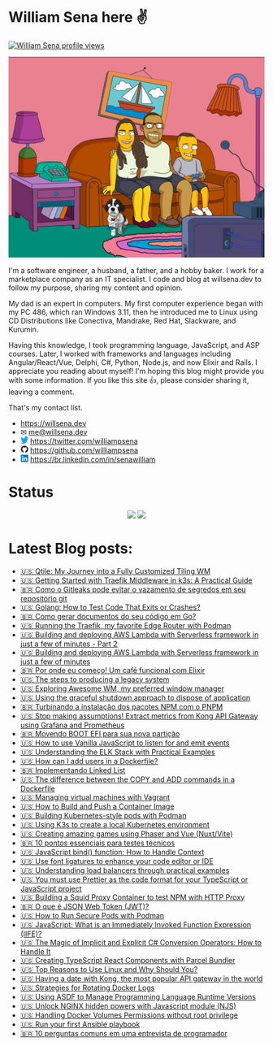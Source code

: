 # William Sena here ✌

[![William Sena profile views](https://u8views.com/api/v1/github/profiles/8755718/views/day-week-month-total-count.svg)](https://u8views.com/github/williampsena)

![william sena family](/images/willsena-family.jpg)

I'm a software engineer, a husband, a father, and a hobby baker. I work for a marketplace company as an IT specialist. I code and blog at willsena.dev to follow my purpose, sharing my content and opinion.

My dad is an expert in computers. My first computer experience began with my PC 486, which ran Windows 3.11, then he introduced me to Linux using CD Distributions like Conectiva, Mandrake, Red Hat, Slackware, and Kurumin.

Having this knowledge, I took programming language, JavaScript, and ASP courses. Later, I worked with frameworks and languages including Angular/React/Vue, Delphi, C#, Python, Node.js, and now Elixir and Rails.
I appreciate you reading about myself! I'm hoping this blog might provide you with some information. If you like this site 👍, please consider sharing it, leaving a comment.

That's my contact list.

* https://willsena.dev
* ✉ me@willsena.dev
* <img src="./images/twitter.svg" width="15rem" /> https://twitter.com/williampsena
* <img src="./images/github.svg" width="15rem" /> https://github.com/williampsena
* <img src="./images/linkedin.svg" width="15rem" /> https://br.linkedin.com/in/senawilliam

# Status

<p align="center">
  <img src ="https://github-readme-stats.vercel.app/api?username=williampsena&show_icons=true&include_all_commits=true&hide_border=true&hide=issues,contribs">
  <img src ="https://github-readme-stats.vercel.app/api/top-langs/?username=williampsena&layout=compact&hide_border=true&langs_count=10&hide=html,css">
</p>


# Latest Blog posts:

- [🇺🇸 Qtile: My Journey into a Fully Customized Tiling WM](https://willsena.dev/qtile-my-journey-into-a-fully-customized-tiling-wm/)
- [🇺🇸 Getting Started with Traefik Middleware in k3s: A Practical Guide](https://willsena.dev/getting-started-with-traefik-middleware-in-k3s-a-practical-guide/)
- [🇧🇷 Como o Gitleaks pode evitar o vazamento de segredos em seu repositório git](https://willsena.dev/como-o-gitleaks-pode-evitar-o-vazamento-de-segredos-em-seu-repositorio-git/)
- [🇺🇸 Golang: How to Test Code That Exits or Crashes?](https://willsena.dev/golang-how-to-test-code-that-exits-or-crashes/)
- [🇧🇷 Como gerar documentos do seu código em Go?](https://willsena.dev/como-gerar-documentos-do-seu-codigo-em-go/)
- [🇺🇸 Running the Traefik, my favorite Edge Router with Podman](https://willsena.dev/running-the-traefik-my-favorite-cloud-edge-router-with-podman/)
- [🇺🇸 Building and deploying AWS Lambda with Serverless framework in just a few of minutes - Part 2](https://willsena.dev/building-and-deploying-aws-lambda-with-serverless-framework-in-just-a-few-of-minutes-part-2/)
- [🇺🇸 Building and deploying AWS Lambda with Serverless framework in just a few of minutes](https://willsena.dev/building-and-deploying-aws-lambda-with-serverless-framework-in-just-a-few-of-minutes/)
- [🇧🇷 Por onde eu começo! Um café funcional com Elixir](https://willsena.dev/por-onde-eu-comeco-um-cafe-funcional-com-elixir/)
- [🇺🇸 The steps to producing a legacy system](https://willsena.dev/the-steps-to-producing-a-legacy-system/)
- [🇺🇸 Exploring Awesome WM, my preferred window manager](https://willsena.dev/exploring-awesome-wm-my-preferred-window-manager/?r=github)
- [🇺🇸 Using the graceful shutdown approach to dispose of application](https://willsena.dev/using-graceful-shutdown-approach-to-dispose-of-applications/)
- [🇧🇷 Turbinando a instalação dos pacotes NPM com o PNPM](https://willsena.dev/turbinando-a-instalacao-dos-pacotes-npm-com-pnpm/)
- [🇺🇸 Stop making assumptions! Extract metrics from Kong API Gateway using Grafana and Prometheus](https://willsena.dev/stop-making-assumptions-extract-metrics-from-kong-api-gateway-using-grafana-and-prometheus/)
- [🇧🇷 Movendo BOOT EFI para sua nova partição](https://willsena.dev/movendo-boot-efi-para-sua-nova-particao/)
- [🇺🇸 How to use Vanilla JavaScript to listen for and emit events](https://willsena.dev/how-to-use-vanilla-javascript-to-listen-for-and-emit-events/)
- [🇺🇸 Understanding the ELK Stack with Practical Examples](https://willsena.dev/understanding-the-elk-stack-with-practical-examples/)
- [🇺🇸 How can I add users in a Dockerfile?](https://willsena.dev/how-can-i-add-users-in-a-dockerfile/)
- [🇧🇷 Implementando Linked List](https://willsena.dev/implementando-linkedlist/)
- [🇺🇸 The difference between the COPY and ADD commands in a Dockerfile](https://willsena.dev/the-difference-between-the-copy-and-add-commands-in-a-dockerfile/)
- [🇺🇸 Managing virtual machines with Vagrant](https://willsena.dev/managing-virtual-machines-with-vagrant/)
- [🇺🇸 How to Build and Push a Container Image](https://willsena.dev/how-to-build-and-push-a-container-image/)
- [🇺🇸 Building Kubernetes-style pods with Podman](https://willsena.dev/building-kubernetes-style-pods-with-podman/)
- [🇺🇸 Using K3s to create a local Kubernetes environment](https://willsena.dev/using-k3s-to-create-a-local-kubernetes-environment/)
- [🇺🇸 Creating amazing games using Phaser and Vue (Nuxt/Vite)](https://willsena.dev/creating-amazing-games-using-phaser-and-vue-nuxt-vite)
- [🇧🇷 10 pontos essenciais para testes técnicos](https://willsena.dev/10-pontos-essencias-testes-tecnicos/)
- [🇺🇸 JavaScript bind() function: How to Handle Context](https://willsena.dev/javascript-bind-function-how-to-handle-context/)
- [🇺🇸 Use font ligatures to enhance your code editor or IDE](https://willsena.dev/use-font-ligatures-to-enhance-your-code-editor-or-ide/)
- [🇺🇸 Understanding load balancers through practical examples](https://willsena.dev/understanding-load-balancers-through-practical-examples/)
- [🇺🇸 You must use Prettier as the code format for your TypeScript or JavaScript project](https://willsena.dev/you-must-use-prettier-as-the-code-format-for-your-typescript-or-javascript-project/)
- [🇺🇸 Building a Squid Proxy Container to test NPM with HTTP Proxy](https://willsena.dev/building-a-squid-proxy-container-to-test-npm-with-http-proxy/)
- [🇧🇷 O que é JSON Web Token (JWT)?](https://willsena.dev/o-que-sao-json-web-tokens-jwt/)
- [🇺🇸 How to Run Secure Pods with Podman](https://willsena.dev/how-to-run-secure-pods-with-podman/)
- [🇺🇸 JavaScript: What is an Immediately Invoked Function Expression (IIFE)?](https://willsena.dev/javascript-what-is-an-immediately-invoked-function-expression-iife/)
- [🇺🇸 The Magic of Implicit and Explicit C# Conversion Operators: How to Handle It](https://willsena.dev/the-magic-of-implicit-and-explicit-c-conversion-operators-how-to-handle-it/)
- [🇺🇸 Creating TypeScript React Components with Parcel Bundler](https://willsena.dev/creating-typescript-react-components-with-parcel-bundler/)
- [🇺🇸 Top Reasons to Use Linux and Why Should You?](https://willsena.dev/top-reasons-and-why-should-you-use-linux/)
- [🇺🇸 Having a date with Kong, the most popular API gateway in the world](https://willsena.dev/having-a-date-with-kong-the-most-popular-api-gateway-in-the-world/)
- [🇺🇸 Strategies for Rotating Docker Logs](https://willsena.dev/strategies-for-rotating-docker-logs/)
- [🇺🇸 Using ASDF to Manage Programming Language Runtime Versions](https://willsena.dev/using-asdf-to-manage-programming-language-runtime-versions/)
- [🇺🇸 Unlock NGINX hidden powers with Javascript module (NJS)](https://willsena.dev/unlock-nginx-hidden-powers-with-javascript-module-njs/)
- [🇺🇸 Handling Docker Volumes Permissions without root privilege](https://willsena.dev/handling-docker-volumes-permissions-without-root-privilege/)
- [🇺🇸 Run your first Ansible playbook](https://willsena.dev/run-your-first-ansible-playbook/)
- [🇧🇷 10 perguntas comuns em uma entrevista de programador](https://willsena.dev/10-perguntas-comuns-em-uma-entrevista-de-programador/)
